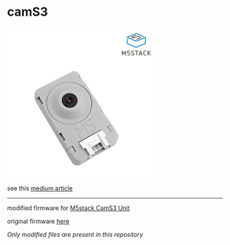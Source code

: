 # camS3

![CamS3](https://github.com/pabou38/camS3/blob/main/CamS3.png)

see this [medium article](https://pboudalier.medium.com/this-camera-never-sleeps-8ed9496fb363)

---

modified firmware for [M5stack CamS3 Unit](https://shop.m5stack.com/products/unit-cams3-wi-fi-camera-ov2640)

original firmware [here](https://github.com/m5stack/UnitCamS3-UserDemo)

*Only modified files are present in this repository*
